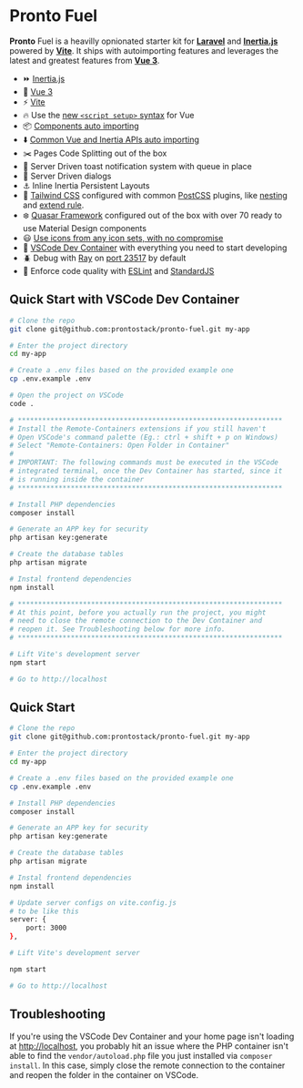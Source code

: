 # **Pronto Fuel**

**Pronto** Fuel is a heavilly opnionated starter kit for [**Laravel**](https://laravel.com/) and [**Inertia.js**](https://inertiajs.com/) powered by [**Vite**](https://vitejs.dev/). It ships with autoimporting features and leverages the latest and greatest features from [**Vue 3**](https://vuejs.org/).


-   ⏩ [Inertia.js](https://inertiajs.com/)
-   🔰 [Vue 3](https://github.com/vuejs/core)
-   ⚡️ [Vite](https://vitejs.dev/)
-   🔥 Use the [new `<script setup>` syntax](https://github.com/vuejs/rfcs/pull/227) for Vue
-   📦 [Components auto importing](https://github.com/antfu/unplugin-vue-components)
-   ⬇️ [Common Vue and Inertia APIs auto importing](https://github.com/antfu/unplugin-auto-import)
-   ✂️ Pages Code Splitting out of the box
-   🔔 Server Driven toast notification system with queue in place
-   💬 Server Driven dialogs
-   ⚓ Inline Inertia Persistent Layouts
-   🎨 [Tailwind CSS](https://tailwindcss.com/) configured with common [PostCSS](https://postcss.org/) plugins, like [nesting](https://github.com/csstools/postcss-plugins/tree/main/plugins/postcss-nesting) and [extend rule](https://github.com/csstools/postcss-extend-rule).
-   ❄️ [Quasar Framework](https://quasar.dev/) configured out of the box with over 70 ready to use Material Design components
-   😃 [Use icons from any icon sets, with no compromise](https://github.com/antfu/unplugin-icons)
-   🐋 [VSCode Dev Container](https://code.visualstudio.com/docs/remote/containers) with everything you need to start developing
-   🪲 Debug with [Ray](https://spatie.be/docs/ray/v1/introduction) on [port 23517](http://localhost:23517/) by default
-   👮 Enforce code quality with [ESLint](https://eslint.org/) and [StandardJS](https://standardjs.com/)

## Quick Start with VSCode Dev Container

```bash
# Clone the repo
git clone git@github.com:prontostack/pronto-fuel.git my-app

# Enter the project directory
cd my-app

# Create a .env files based on the provided example one
cp .env.example .env

# Open the project on VSCode
code .

# *****************************************************************
# Install the Remote-Containers extensions if you still haven't
# Open VSCode's command palette (Eg.: ctrl + shift + p on Windows)
# Select "Remote-Containers: Open Folder in Container"
#
# IMPORTANT: The following commands must be executed in the VSCode
# integrated terminal, once the Dev Container has started, since it
# is running inside the container
# *****************************************************************

# Install PHP dependencies
composer install

# Generate an APP key for security
php artisan key:generate

# Create the database tables
php artisan migrate

# Instal frontend dependencies
npm install

# *****************************************************************
# At this point, before you actually run the project, you might
# need to close the remote connection to the Dev Container and
# reopen it. See Troubleshooting below for more info.
# *****************************************************************

# Lift Vite's development server
npm start

# Go to http://localhost
```

## Quick Start

```bash
# Clone the repo
git clone git@github.com:prontostack/pronto-fuel.git my-app

# Enter the project directory
cd my-app

# Create a .env files based on the provided example one
cp .env.example .env

# Install PHP dependencies
composer install

# Generate an APP key for security
php artisan key:generate

# Create the database tables
php artisan migrate

# Instal frontend dependencies
npm install

# Update server configs on vite.config.js
# to be like this
server: {
    port: 3000
},

# Lift Vite's development server

npm start

# Go to http://localhost
```

## Troubleshooting

If you're using the VSCode Dev Container and your home page isn't loading at [http://localhost](http://localhost), you probably hit an issue where the PHP container isn't able to find the `vendor/autoload.php` file you just installed via `composer install`. In this case, simply close the remote connection to the container and reopen the folder in the container on VSCode.
